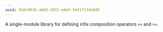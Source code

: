 ```yaml
---
uuid: 916c9016-a0d3-3d31-e6e5-5441f134eb95
---
```

A single-module library for defining infix composition operators `<<`
and `>>`.

